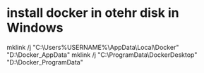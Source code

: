 # install docker in otehr disk in Windows
mklink /j "C:\Users\%USERNAME%\AppData\Local\Docker" "D:\Docker_AppData"
mklink /j "C:\ProgramData\DockerDesktop" "D:\Docker_ProgramData"
